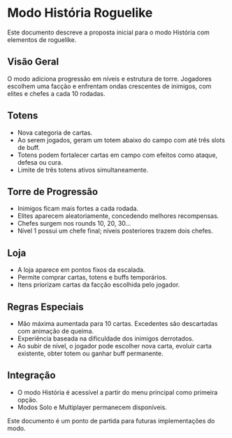 # Modo História Roguelike

Este documento descreve a proposta inicial para o modo História com elementos de roguelike.

## Visão Geral

O modo adiciona progressão em níveis e estrutura de torre. Jogadores escolhem uma facção e enfrentam ondas crescentes de inimigos, com elites e chefes a cada 10 rodadas.

## Totens
- Nova categoria de cartas.
- Ao serem jogados, geram um totem abaixo do campo com até três slots de buff.
- Totens podem fortalecer cartas em campo com efeitos como ataque, defesa ou cura.
- Limite de três totens ativos simultaneamente.

## Torre de Progressão
- Inimigos ficam mais fortes a cada rodada.
- Elites aparecem aleatoriamente, concedendo melhores recompensas.
- Chefes surgem nos rounds 10, 20, 30...
- Nível 1 possui um chefe final; níveis posteriores trazem dois chefes.

## Loja
- A loja aparece em pontos fixos da escalada.
- Permite comprar cartas, totens e buffs temporários.
- Itens priorizam cartas da facção escolhida pelo jogador.

## Regras Especiais
- Mão máxima aumentada para 10 cartas. Excedentes são descartadas com animação de queima.
- Experiência baseada na dificuldade dos inimigos derrotados.
- Ao subir de nível, o jogador pode escolher nova carta, evoluir carta existente, obter totem ou ganhar buff permanente.

## Integração
- O modo História é acessível a partir do menu principal como primeira opção.
- Modos Solo e Multiplayer permanecem disponíveis.

Este documento é um ponto de partida para futuras implementações do modo.
